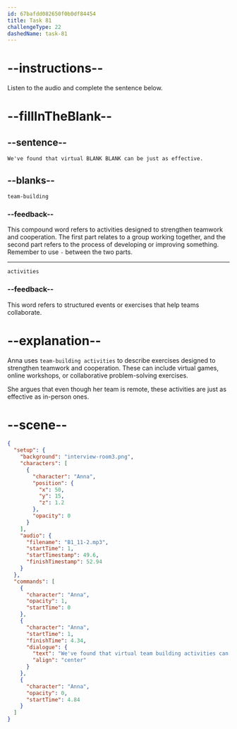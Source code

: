 ```yaml
---
id: 67bafdd082650f0b0df84454
title: Task 81
challengeType: 22
dashedName: task-81
---
```


<!-- (Audio) Anna: We've found that virtual team-building activities can be just as effective. -->

# --instructions--

Listen to the audio and complete the sentence below.

# --fillInTheBlank--

## --sentence--

`We've found that virtual BLANK BLANK can be just as effective.`

## --blanks--

`team-building`

### --feedback--  

This compound word refers to activities designed to strengthen teamwork and cooperation. The first part relates to a group working together, and the second part refers to the process of developing or improving something. Remember to use `-` between the two parts. 

---

`activities`

### --feedback--

This word refers to structured events or exercises that help teams collaborate.

# --explanation--

Anna uses `team-building activities` to describe exercises designed to strengthen teamwork and cooperation. These can include virtual games, online workshops, or collaborative problem-solving exercises.

She argues that even though her team is remote, these activities are just as effective as in-person ones.

# --scene--

```json
{
  "setup": {
    "background": "interview-room3.png",
    "characters": [
      {
        "character": "Anna",
        "position": {
          "x": 50,
          "y": 15,
          "z": 1.2
        },
        "opacity": 0
      }
    ],
    "audio": {
      "filename": "B1_11-2.mp3",
      "startTime": 1,
      "startTimestamp": 49.6,
      "finishTimestamp": 52.94
    }
  },
  "commands": [
    {
      "character": "Anna",
      "opacity": 1,
      "startTime": 0
    },
    {
      "character": "Anna",
      "startTime": 1,
      "finishTime": 4.34,
      "dialogue": {
        "text": "We've found that virtual team building activities can be just as effective.",
        "align": "center"
      }
    },
    {
      "character": "Anna",
      "opacity": 0,
      "startTime": 4.84
    }
  ]
}
```
